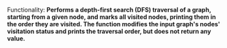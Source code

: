 Functionality: **Performs a depth-first search (DFS) traversal of a graph, starting from a given node, and marks all visited nodes, printing them in the order they are visited. The function modifies the input graph's nodes' visitation status and prints the traversal order, but does not return any value.**